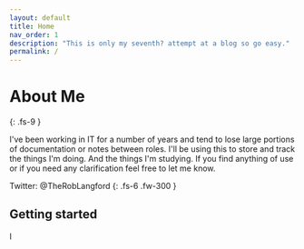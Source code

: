 ```yaml
---
layout: default
title: Home
nav_order: 1
description: "This is only my seventh? attempt at a blog so go easy."
permalink: /
---
```


# About Me
{: .fs-9 }

I've been working in IT for a number of years and tend to lose large portions of documentation or notes between roles. I'll be using this to store and track the things I'm doing. And the things I'm studying. If you find anything of use or if you need any clarification feel free to let me know.

Twitter: @TheRobLangford
{: .fs-6 .fw-300 }


## Getting started
I